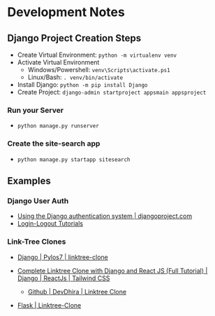 # Development Notes

## Django Project Creation Steps

- Create Virtual Environment: `python -m virtualenv venv`
- Activate Virtual Environment
  - Windows/Powershell: `venv\Scripts\activate.ps1`
  - Linux/Bash: `. venv/bin/activate`
- Install Django: `python -m pip install Django`
- Create Project: `django-admin startproject appsmain appsproject`

### Run your Server

- `python manage.py runserver`

### Create the site-search app

- `python manage.py startapp sitesearch`

## Examples

### Django User Auth

- [Using the Django authentication system | djangoproject.com](https://docs.djangoproject.com/en/5.1/topics/auth/default/)
- [Login-Logout Tutorials](https://learndjango.com/tutorials/django-login-and-logout-tutorial)

### Link-Tree Clones
- [Django | Pylos7 | linktree-clone](https://github.com/Pylos7/linktree-clone)
- [Complete Linktree Clone with Django and React JS (Full Tutorial) | Django | ReactJs | Tailwind CSS](https://www.youtube.com/watch?v=9eXf2X9LuyU)
  - [Github | DevDhira | Linktree Clone](https://github.com/DevDhira/linktree-clone)

- [Flask | Linktree-Clone](https://github.com/ruantmelo/linktree-clone)